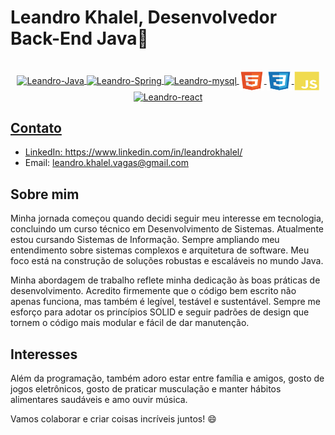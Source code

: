 # Leandro Khalel, Desenvolvedor Back-End Java👋

 <div align="center">
  <a href="https://github.com/leopimentl">
  
</div>
<div align="center" style="display: inline_block"><br>
  <img align="center" alt="Leandro-Java" height="30" width="40" src="https://cdn.jsdelivr.net/gh/devicons/devicon/icons/java/java-original.svg" />
  <img align="center" alt="Leandro-Spring" height="30" width="40" src="https://cdn.jsdelivr.net/gh/devicons/devicon/icons/spring/spring-original.svg" />
  <img align="center" alt="Leandro-mysql" height="30" width="40" src="https://cdn.jsdelivr.net/gh/devicons/devicon/icons/mysql/mysql-original.svg" />
  <img align="center" alt="Leandro-HTML" height="30" width="40"
  src="https://raw.githubusercontent.com/devicons/devicon/master/icons/html5/html5-original.svg">
  <img align="center" alt="Leandro-CSS" height="30" width="40" src="https://raw.githubusercontent.com/devicons/devicon/master/icons/css3/css3-original.svg">
  <img align="center" alt="Leandro-Js" height="30" width="40" src="https://raw.githubusercontent.com/devicons/devicon/master/icons/javascript/javascript-plain.svg">
  <img align="center" alt="Leandro-react" height="30" width="40" src="https://cdn.jsdelivr.net/gh/devicons/devicon/icons/react/react-original.svg" />
</div>

## Contato

- LinkedIn: https://www.linkedin.com/in/leandrokhalel/
- Email: leandro.khalel.vagas@gmail.com

## Sobre mim

Minha jornada começou quando decidi seguir meu interesse em tecnologia, concluindo um curso técnico em Desenvolvimento de Sistemas.
Atualmente estou cursando Sistemas de Informação.
Sempre ampliando meu entendimento sobre sistemas complexos e arquitetura de software. 
Meu foco está na construção de soluções robustas e escaláveis no mundo Java.

Minha abordagem de trabalho reflete minha dedicação às boas práticas de desenvolvimento. 
Acredito firmemente que o código bem escrito não apenas funciona, mas também é legível, testável e sustentável.
Sempre me esforço para adotar os princípios SOLID e seguir padrões de design que tornem o código mais modular e fácil de dar manutenção.

## Interesses
Além da programação, também adoro estar entre família e amigos, gosto de jogos eletrônicos, gosto de praticar musculação e manter hábitos alimentares saudáveis e amo ouvir música.

Vamos colaborar e criar coisas incríveis juntos! 😄
